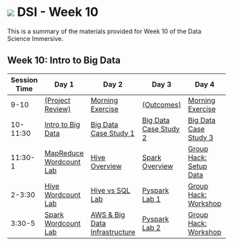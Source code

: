 # ![](https://ga-dash.s3.amazonaws.com/production/assets/logo-9f88ae6c9c3871690e33280fcf557f33.png) DSI - Week 10

This is a summary of the materials provided for Week 10 of the Data Science Immersive.

## Week 10: Intro to Big Data

Session Time | Day 1 | Day 2 | Day 3 | Day 4 | Day 5
 --- | --- | --- | --- | ---  | ---
9-10 | [(Project Review)][10-1A]             | [Morning Exercise][10-2A]              | [(Outcomes)][10-3A]            | [Morning Exercise][10-4A]         | [(Reflection)][10-5A]
10-11:30 | [Intro to Big Data][10-1B]        | [Big Data Case Study 1][10-2B]         | [Big Data Case Study 2][10-3B] | [Big Data Case Study 3][10-4B]    | [Communicating With Big Data][10-5B]
11:30-1 | [MapReduce Wordcount Lab][10-1C]   | [Hive Overview][10-2C]                 | [Spark Overview][10-3C]        | [Group Hack: Setup Data][10-4C]   | [Group Hack: Workshop][10-5C]
2-3:30 | [Hive Wordcount Lab][10-1D]         | [Hive vs SQL Lab][10-2D]               | [Pyspark Lab 1][10-3D]         | [Group Hack: Workshop][10-4D]     | [Group Hack: Workshop][10-5D]
3:30-5 | [Spark Wordcount Lab][10-1E]        | [AWS & Big Data Infrastructure][10-2E] | [Pyspark Lab 2][10-3E]         | [Group Hack: Workshop][10-4E]     | [Group Hack: Presentations][10-5E]


[10-1A]: ./instructor-contributions/
[10-1B]: 1.1-lesson
[10-1C]: 1.2-lab
[10-1D]: 1.3-lab
[10-1E]: 1.4-lab
[10-1F]: ./instructor-contributions/

[10-2A]: ./instructor-contributions/
[10-2B]: 2.1-lesson
[10-2C]: 2.2-lesson
[10-2D]: 2.3-lab
[10-2E]: 2.4-lesson
[10-2F]: ./instructor-contributions/

[10-3A]: #
[10-3B]: 3.1-lesson
[10-3C]: 3.2-lesson
[10-3D]: 3.3-lab
[10-3E]: 3.4-lab
[10-3F]: ./instructor-contributions/

[10-4A]: ./instructor-contributions/
[10-4B]: 4.1-lesson
[10-4C]: 4.2-lab
[10-4D]: #
[10-4E]: #
[10-4F]: ./instructor-contributions/

[10-5A]: ../recurring-materials/reflection
[10-5B]: 5.1-lesson
[10-5C]: #
[10-5D]: #
[10-5E]: ../recurring-materials/project-show-and-tell
[10-5F]: ./instructor-contributions/
